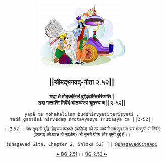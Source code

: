 <center><img src="../../asset/BG.png" alt="#API #bhagavadgitaapi #slok #nodejs #js #api #gitaapi #krishna #hinduism #vedic #ISKCON #shreemadbhagavadgita #technology"/>
<h2>||श्रीमद्‍भगवद्‍-गीता २.५२||</h2>
<h3>यदा ते मोहकलिलं बुद्धिर्व्यतितरिष्यति |<br/>तदा गन्तासि निर्वेदं श्रोतव्यस्य श्रुतस्य च ||२-५२||</h3>
<pre>yadā te mohakalilaṃ buddhirvyatitariṣyati .<br/>tadā gantāsi nirvedaṃ śrotavyasya śrutasya ca ||2-52||</pre>
<p>।।2.52।। जब तुम्हारी बुद्धि मोहरूप दलदल (कलिल) को तर जायेगी तब तुम उन सब वस्तुओं से निर्वेद (वैराग्य) को प्राप्त हो जाओगे? जो सुनने योग्य और सुनी हुई हैं।।</p>
<pre>(Bhagavad Gita, Chapter 2, Shloka 52) || <a href="https://twitter.com/bhagavadgitaapi">@BhagavadGitaApi</a></pre><a href="../../2/51">⏪  BG-2.51</a><b>        ।।        </b><a href="../../2/53">BG-2.53  ⏩</a></center>